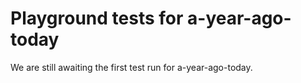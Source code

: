 # Playground tests for a-year-ago-today
We are still awaiting the first test run for a-year-ago-today.
